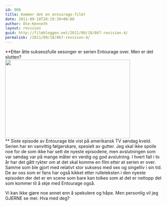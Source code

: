 ```yaml
---
id: 906
title: Kommer det en entourage-film?
date: 2011-09-18T20:19:39+00:00
author: Ole-Kenneth
layout: revision
guid: http://filmbloggen.net/2011/09/18/867-revision-4/
permalink: /2011/09/18/867-revision-4/
---
```

**Etter åtte suksessfulle sesonger er serien Entourage over. Men er det slutten?  
<a href="http://filmbloggen.net/2011/09/13/kommer-det-en-entourage-film/entourage_040607_23-thumb/" rel="attachment wp-att-868"><img class="alignnone size-full wp-image-868" src="http://filmbloggen.net/wp-content/uploads//2011/09/entourage_040607_23-thumb.jpg" alt="" width="400" height="253" /></a>  
** Siste episode av Entourage ble vist på amerikansk TV søndag kveld. Serien har en vanvittig følgerskare, spesielt av gutter. Jeg skal ikke spoile noe for de som ikke har sett de nyeste episodene, men avslutningen som var søndag var på mange måter en verdig og god avslutning. I hvert fall i to år har det gått rykter om at det skal komme en film etter at serien er over. Samme som ble gjort med relativt stor suksess med sex og singelliv i sin tid. De av oss som er fans har også kikket etter rulleteksten i den nyeste episoden der det er en scene som bare kan tolkes som at det er nettopp det som kommer til å skje med Entourage også.

Vi kan ikke gjøre noe annet enn å spekulere og håpe. Men personlig vil jeg GJERNE se mer. Hva med deg?